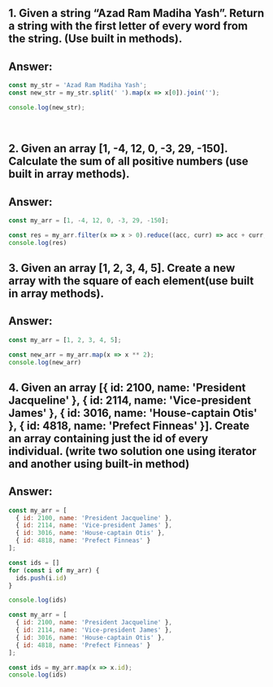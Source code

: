 
## 1. Given a string “Azad Ram Madiha Yash”. Return a string with the first letter of every word from the string. (Use built in methods).


## Answer:

```js
const my_str = 'Azad Ram Madiha Yash';
const new_str = my_str.split(' ').map(x => x[0]).join('');

console.log(new_str);
```
<br/>

## 2. Given an array [1, -4, 12, 0, -3, 29, -150]. Calculate the sum of all positive numbers (use built in array methods).


## Answer:

```js
const my_arr = [1, -4, 12, 0, -3, 29, -150];

const res = my_arr.filter(x => x > 0).reduce((acc, curr) => acc + curr, 0);
console.log(res)
```

## 3. Given an array [1, 2, 3, 4, 5]. Create a new array with the square of each element(use built in array methods).


## Answer:

```js
const my_arr = [1, 2, 3, 4, 5];

const new_arr = my_arr.map(x => x ** 2);
console.log(new_arr)
```

## 4. Given an array [{ id: 2100, name: 'President Jacqueline' }, { id: 2114, name: 'Vice-president James' }, { id: 3016, name: 'House-captain Otis' },  { id: 4818, name: 'Prefect Finneas' }]. Create an array containing just the id of every individual. (write two solution one using iterator and another using built-in method)

## Answer:

```js
const my_arr = [
  { id: 2100, name: 'President Jacqueline' },
  { id: 2114, name: 'Vice-president James' },
  { id: 3016, name: 'House-captain Otis' },
  { id: 4818, name: 'Prefect Finneas' }
];

const ids = []
for (const i of my_arr) {
  ids.push(i.id)
}

console.log(ids)
```

```js
const my_arr = [
  { id: 2100, name: 'President Jacqueline' },
  { id: 2114, name: 'Vice-president James' },
  { id: 3016, name: 'House-captain Otis' },
  { id: 4818, name: 'Prefect Finneas' }
];

const ids = my_arr.map(x => x.id);
console.log(ids)
```
